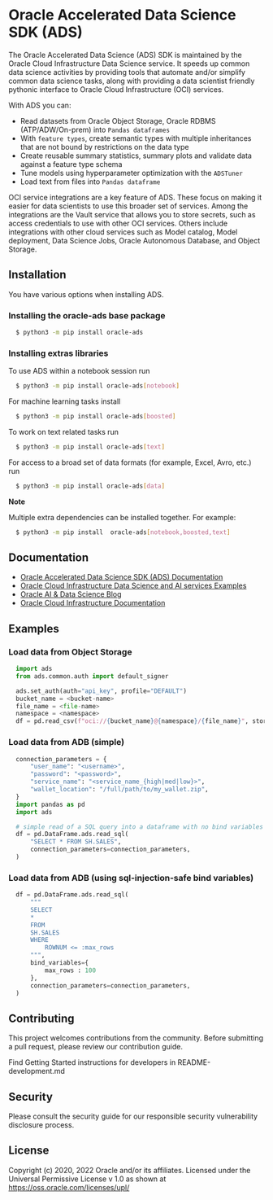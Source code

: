 # Oracle Accelerated Data Science SDK (ADS)

The Oracle Accelerated Data Science (ADS) SDK is maintained by the Oracle Cloud Infrastructure Data Science service. It speeds up common data science activities by providing tools that automate and/or simplify common data science tasks, along with providing a data scientist friendly pythonic interface to Oracle Cloud Infrastructure (OCI) services.

With ADS you can:

 - Read datasets from Oracle Object Storage, Oracle RDBMS (ATP/ADW/On-prem) into `Pandas dataframes`
 - With `feature types`, create semantic types with multiple inheritances that are not bound by restrictions on the data type
 - Create reusable summary statistics, summary plots and validate data against a feature type schema
 - Tune models using hyperparameter optimization with the `ADSTuner`
 - Load text from files into `Pandas dataframe`

OCI service integrations are a key feature of ADS. These focus on making it easier for data scientists to use this broader set of services. Among the integrations are the Vault service that allows you to store secrets, such as access credentials to use with other OCI services. Others include integrations with other cloud services such as Model catalog, Model deployment, Data Science Jobs, Oracle Autonomous Database, and Object Storage.

## Installation

You have various options when installing ADS.

### Installing the oracle-ads base package

```bash
  $ python3 -m pip install oracle-ads
```

### Installing extras libraries

To use ADS within a notebook session run

```bash
  $ python3 -m pip install oracle-ads[notebook]
```

For machine learning tasks install

```bash
  $ python3 -m pip install oracle-ads[boosted]
```

To work on text related tasks run

```bash
  $ python3 -m pip install oracle-ads[text]
```

For access to a broad set of data formats (for example, Excel, Avro, etc.) run

```bash
  $ python3 -m pip install oracle-ads[data]
```

**Note**

Multiple extra dependencies can be installed together. For example:

```bash
  $ python3 -m pip install  oracle-ads[notebook,boosted,text]
```

## Documentation

  - [Oracle Accelerated Data Science SDK (ADS) Documentation](https://docs.oracle.com/en-us/iaas/tools/ads-sdk/latest/index.html)
  - [Oracle Cloud Infrastructure Data Science and AI services Examples](https://github.com/oracle/oci-data-science-ai-samples)
  - [Oracle AI & Data Science Blog](https://blogs.oracle.com/ai-and-datascience/)
  - [Oracle Cloud Infrastructure Documentation](https://docs.oracle.com/en-us/iaas/data-science/using/data-science.htm)

## Examples

### Load data from Object Storage

```python
  import ads
  from ads.common.auth import default_signer

  ads.set_auth(auth="api_key", profile="DEFAULT")
  bucket_name = <bucket-name>
  file_name = <file-name>
  namespace = <namespace>
  df = pd.read_csv(f"oci://{bucket_name}@{namespace}/{file_name}", storage_options=default_signer())
```

### Load data from ADB (simple)

```python
  connection_parameters = {
      "user_name": "<username>",
      "password": "<password>",
      "service_name": "<service_name_{high|med|low}>",
      "wallet_location": "/full/path/to/my_wallet.zip",
  }
  import pandas as pd
  import ads

  # simple read of a SQL query into a dataframe with no bind variables
  df = pd.DataFrame.ads.read_sql(
      "SELECT * FROM SH.SALES",
      connection_parameters=connection_parameters,
  )
```

### Load data from ADB (using sql-injection-safe bind variables)

```python
  df = pd.DataFrame.ads.read_sql(
      """
      SELECT
      *
      FROM
      SH.SALES
      WHERE
          ROWNUM <= :max_rows
      """,
      bind_variables={
          max_rows : 100
      },
      connection_parameters=connection_parameters,
  )
```

## Contributing

This project welcomes contributions from the community. Before submitting a pull request, please review our contribution guide.

Find Getting Started instructions for developers in README-development.md

## Security

Please consult the security guide for our responsible security vulnerability disclosure process.

## License

Copyright (c) 2020, 2022 Oracle and/or its affiliates. Licensed under the Universal Permissive License v 1.0 as shown at https://oss.oracle.com/licenses/upl/
